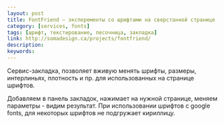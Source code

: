 ```yaml
---
layout: post
title: FontFriend — эксперементы со шрифтами на сверстанной странице
category: [services, fonts]
tags: [шрифт, текстирование, песочница, закладка]
link: http://somadesign.ca/projects/fontfriend/
description:
keywords:
---
```


<p>Сервис-закладка, позволяет вживую менять шрифты, размеры, интерлиньях, плотность и пр. для использованных на странице шрифтов.</p>
<p>Добавляем в панель закладок, нажимает на нужной странице, меняем параметры - видим результат. При использовании шрифтов с google fonts, для некоторых шрифтов не подгружает кириллицу.</p>
